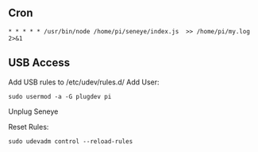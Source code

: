 ## Cron
```
* * * * * /usr/bin/node /home/pi/seneye/index.js  >> /home/pi/my.log 2>&1
```
## USB Access
Add USB rules to /etc/udev/rules.d/
Add User:
```
sudo usermod -a -G plugdev pi
 ```
Unplug Seneye

Reset Rules:
```
sudo udevadm control --reload-rules
 ```